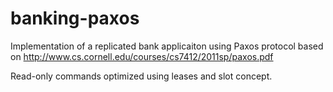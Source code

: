 banking-paxos
=============

Implementation of a replicated bank applicaiton using Paxos protocol based on http://www.cs.cornell.edu/courses/cs7412/2011sp/paxos.pdf

Read-only commands optimized using leases and slot concept.
